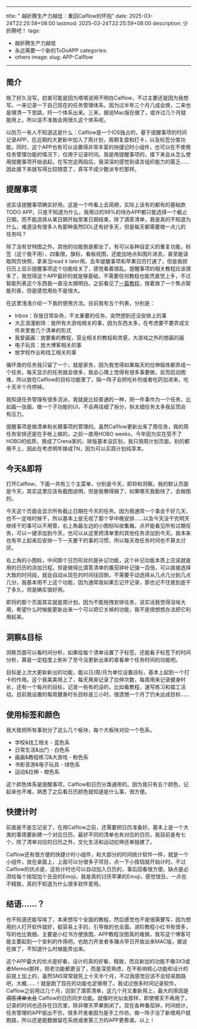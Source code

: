 
---
title: " 越折腾生产力越低｜重回Calflow的怀抱"
date: 2025-03-24T22:25:59+08:00
lastmod: 2025-03-24T22:25:59+08:00
description: 少折腾吧！
tags:
- 越折腾生产力越低
- 永远需要一个新的ToDoAPP
categories:
- others
image: 
slug: APP-Calflow
---



## 简介

拖了好久没写。初衷可能是因为塔塔说用不明白Calflow，不过主要还是因为我想写。一来记录一下自己现在的任务管理体系，因为过半年三个月八成会换，二来也是理清一下思路，捋一个体系出来。三来，据说Mac版在做了，或许过几个月就能用上，所以说不准我会用很久这个体系呢。

以防万一有人不知道这是什么：Calflow是一个IOS独占的，基于提醒事项的时间记录APP，在近期的大更新中加入了周计划，周期复盘和打卡，以及标签分类功能。同时，这个APP也有可以设置得非常丰富的快捷记时小组件，也可以在不使用任务管理功能的情况下，仅用于记录时间。我是用提醒事项的，接下来会从怎么使用提醒事项开始说起。在写完这两段后，我深深的感觉到语言组织能力的匮乏……因此接下来就写得比较随意了，真写不成少数派专栏那样。

## 提醒事项

说实话提醒事项确实好用。这是一个咋看上去简陋，实际上该有的都有的基础款TODO APP，只是不知道为什么，我用过的99%的待办APP都只能选择一个截止日期，而不能选择从某日期开始至某日期结束，除了滴答清单，我是真的不知道为什么，难道没有很多人有那种虽然DDL还有好多天，但是每天都需要做一点儿的任务吗？

除了没有甘特图之外，其他的功能倒是都全了。有可以各种自定义的重复功能，标签（这个我不用），四象限，旗标，看板视图，还能加地点和图片进去，甚至能读取网页快照，拿来当read it later用。去年提醒事项和苹果日历打通了，但是我把日历上显示提醒事项这个功能给关了，感觉看着很乱。提醒事项的相关教程应该很多了，我觉得这个APP最好的就是够基础，不需要任何教程也能凭直觉上手，不过智能列表这个东西我一直没太搞明白。之前看见了[一篇教程](https://xlrocket.blog/2025/01/04/【译】apple-reminder-中「焦点列表」的秘诀/)，按着做了一个焦点智能列表，但是感觉用处不是很大。

在这里浅浅介绍一下我的使用方法。目前我有五个列表，分别是：

- Inbox：存放日常杂务，不太重要的任务，突然想到还没安排上的事
- 大正浪漫剧场：放所有大游戏相关的事，因为东西太多，在考虑要不要弄成文件夹里套几个清单的形式
- 我爱画画：放要看的教程，营业相关的教程和灵感，大游戏之外的想画的画
- 电子玩具：放大博客相关的事
- 放学校作业和找工相关的事

循环类的任务我只留了一个，就是家务，因为我觉得如果每天的拉伸锻炼都弄成一个任务，每天显示的任务就会很多，我会心理上觉得有很多事要做，反而启动困难，所以放在Calflow的目标功能里了。隔一阵子会把吃补剂或者吃药加进来，吃十天半个月停掉。

我知道任务管理有很多流派，我就是比较普通的一种，把一件事作为一个任务，比如画一张画，做一个子功能的UI，不会再往细了拆分，拆太细任务太多我反而会有压力。

提醒事项是做清单和长期事项的管理的。虽然Calflow更新出来了周任务，我的周任务安排还是在手帐上做的，之前一直用HOBO weeks，今年因为实在受不了HOBO的纸质，换成了Crena家的，排版基本没区别，我只用周计划页面，别的都用不上，因此在考虑明年换成TN，因为可以买周计划纯享本。

## 今天&即将

打开Calflow，下面一共有三个主菜单，分别是今天，即将和洞察。我的默认页面是今天，其实这里应该有截图说明，但是我懒得搞了，如果哪天我勤快了，会做图的。

今天这个页面会显示所有截止日期在今天的任务。因为我通常一个事会干好几天，也不一定啥时候干，所以基本上是无视了那个早中晚安排……以及今天没干完明天继续干的事可以不用管，右上角最左边的小图标叫收集箱，点开能看见所有过期任务，可以一键添加到今天，也可以从这里把清单里的其他任务添加到今天。我本来也有早上起来后安排一下一天要干的事的习惯，所以每天改任务时间也不算太讨厌。

右上角的小图标，中间那个日历形状的是补记功能，这个补记功能本质上应该就是用的日历的添加日程，但是做得比滴答清单的番茄钟补记强一百倍，可以直接选择大致的时间段，就会自动从现在的时间往回倒，不需要手动选择从几点几分到几点几分。我基本用不上这个功能，因为通常我如果忘记开记录，那也记不住我到底干了多久，但是确实很好用。

即将的那个页面其实就是周计划，因为不能拖拽安排任务，说实话我觉得没啥大用，希望什么时候能更新出来一个可以把它关掉的功能，我不是很想想办法把它利用起来。
## 洞察&目标

洞察页面可以看时间分析，如果给每个清单设置了子标签，还能看子标签下的时间分析，算是一定程度上弥补了至今没更新出来的查看单个任务时间的功能吧。

目标是上次大更新新出的功能，能以日/周/月为单位设置目标，基本上起到一个打卡的作用。这个我美美用上了，每天用来记录了拉伸次数，每周用来记录健身时长，还有一个每月的目标，记录一些有的没的，比如看教程，速写练习和揾工活动。目前我设置的每周健身时长目标是三小时，很遗憾一个月了仍未达成目标……
## 使用标签和颜色

我大致把所有事划分了这么几个板块，每个大板块对应一个色系。

- 学校&找工相关 - 蓝色系
- 日常生活&出门 - 白色系
- 画画&教程练习&大游戏 - 粉色系
- 书影音游&电子玩具 - 绿色系
- 运动&拉伸 - 橙色系

这个颜色体系是提醒事项，Calflow和日历分类通用的。因为我只有五个颜色，记起来也不难，熟悉了之后看日历颜色就知道是什么事，很方便。
## 快捷计时

前面是不是忘记说了，在用Calflow之前，还需要把日历准备好。基本上是一个大类的事情要新建一个对应日历，最好不同的清单也有对应的日历，我目前是有七个，除了清单对应的日历之外，文化生活和运动拉伸还单独建了。

Calflow还有很方便的快捷计时小组件，和大部分的时间统计软件一样，就是一个小组件，放在桌面上，上面可以分很多子项目，点一下小按钮就开始计时。不过Calflow的优点是，这些计时也可以自动加入日历的，事后回看很方便。缺点是必须给每个按钮加个丑丑的Emoji，我是真的讨厌苹果的Emoji，感觉很丑，一点也不精致，真的不知道为什么很多软件爱用。 

## 结语……？
也不知道还能写啥了，本来想写个全面的教程，然后感觉也不是很需要写，因为想用的人打开软件就好，挺容易上手的，引导做的也全面。进阶教程小红书有很多，写的也比我细，主要是小红书方便放图，APP教程没图真的难搞，我写这个博客可能主要起到一个安利的作用吧，也助力开发者多赚点早日开放出来MAC版，据说在做了，不知道什么时候能弄出来。

这个APP最大的优点是好看，设计的真的好看，精致，而且新加的功能不像3X3或者Memos那样，把老功能都更没了，而是深思熟虑，在不影响核心功能和设计的前提上加上的，虽然SNS常常就死上十天半个月，不过我感觉应该不会轻易跑路吧，大概……！就是跑了现在的功能也足够用了。我试过很多时间记录软件，Calflow之前用过几个月，回到了滴答清单，这几个月又重新用上，最大的原因是~~滴答清单太丑~~
Calflow的日历同步功能。就像时光似金那样，即使哪天不再用了，记录的时间也还存在日历里，除非哪天苹果倒闭了。现在各种番茄钟，时间统计，任务管理的APP层出不穷，很多开发者因为是手工作坊，做一阵子没了新增用户就跑路，所以还是能数据留在系统或者第三方的APP更靠谱。以上！




